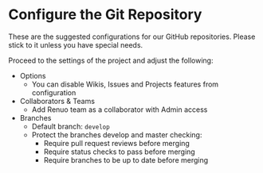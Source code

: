 # Configure the Git Repository

These are the suggested configurations for our GitHub repositories.
Please stick to it unless you have special needs.

Proceed to the settings of the project and adjust the following:
* Options
  * You can disable Wikis, Issues and Projects features from configuration
* Collaborators & Teams
  * Add Renuo team as a collaborator with Admin access
* Branches
  * Default branch: `develop`
  * Protect the branches develop and master checking:
    * Require pull request reviews before merging
    * Require status checks to pass before merging
    * Require branches to be up to date before merging
